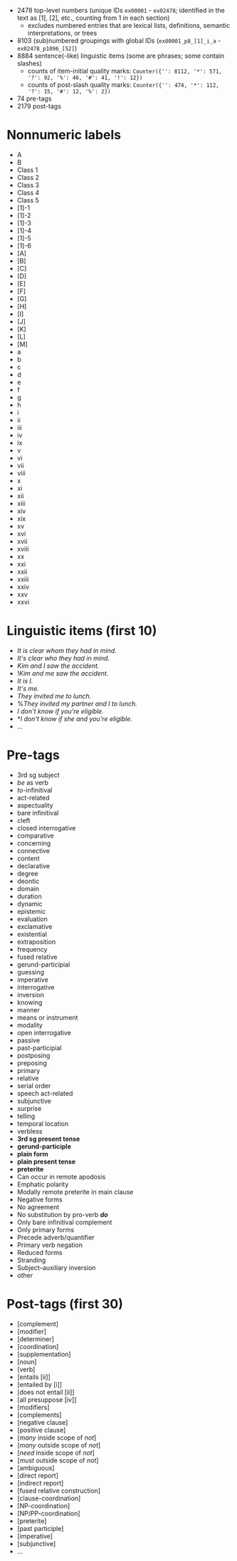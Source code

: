 - 2478 top-level numbers (unique IDs `ex00001` - `ex02478`; identified in the text as [1], [2], etc., counting from 1 in each section)
   * excludes numbered entries that are lexical lists, definitions, semantic interpretations, or trees
- 8103 (sub)numbered groupings with global IDs (`ex00001_p8_[1]_i_a` - `ex02478_p1096_[52]`)
- 8884 sentence(-like) linguistic items (some are phrases; some contain slashes)
   * counts of item-initial quality marks: `Counter({'': 8112, '*': 571, '?': 92, '%': 46, '#': 41, '!': 12})`
   * counts of post-slash quality marks: `Counter({'': 474, '*': 112, '?': 15, '#': 12, '%': 2})`
- 74 pre-tags
- 2179 post-tags

# Nonnumeric labels
- A
- B
- Class 1
- Class 2
- Class 3
- Class 4
- Class 5
- [1]-1
- [1]-2
- [1]-3
- [1]-4
- [1]-5
- [1]-6
- [A]
- [B]
- [C]
- [D]
- [E]
- [F]
- [G]
- [H]
- [I]
- [J]
- [K]
- [L]
- [M]
- a
- b
- c
- d
- e
- f
- g
- h
- i
- ii
- iii
- iv
- ix
- v
- vi
- vii
- viii
- x
- xi
- xii
- xiii
- xiv
- xix
- xv
- xvi
- xvii
- xviii
- xx
- xxi
- xxii
- xxiii
- xxiv
- xxv
- xxvi

# Linguistic items (first 10)
- <em>It is clear whom they had in mind.</em>
- <em>It's clear who they had in mind.</em>
- <em>Kim and I saw the accident.</em>
- !<em>Kim and me saw the accident.</em>
- <em>It is I.</em>
- <em>It's me.</em>
- <em>They invited me to lunch.</em>
- %<em>They invited my partner and I to lunch.</em>
- <em>I don't know if you're eligible.</em>
- *<em>I don't know if she and you're eligible.</em>
- ...

# Pre-tags
- 3rd sg subject
- <em>be</em> as verb
- <small-caps><em>to</small-caps></em><small-caps>-infinitival</small-caps>
- <small-caps>act-related</small-caps>
- <small-caps>aspectuality</small-caps>
- <small-caps>bare infinitival</small-caps>
- <small-caps>cleft</small-caps>
- <small-caps>closed interrogative</small-caps>
- <small-caps>comparative</small-caps>
- <small-caps>concerning</small-caps>
- <small-caps>connective</small-caps>
- <small-caps>content</small-caps>
- <small-caps>declarative</small-caps>
- <small-caps>degree</small-caps>
- <small-caps>deontic</small-caps>
- <small-caps>domain</small-caps>
- <small-caps>duration</small-caps>
- <small-caps>dynamic</small-caps>
- <small-caps>epistemic</small-caps>
- <small-caps>evaluation</small-caps>
- <small-caps>exclamative</small-caps>
- <small-caps>existential</small-caps>
- <small-caps>extraposition</small-caps>
- <small-caps>frequency</small-caps>
- <small-caps>fused relative</small-caps>
- <small-caps>gerund-participial</small-caps>
- <small-caps>guessing</small-caps>
- <small-caps>imperative</small-caps>
- <small-caps>interrogative</small-caps>
- <small-caps>inversion</small-caps>
- <small-caps>knowing </small-caps>
- <small-caps>manner</small-caps>
- <small-caps>means</small-caps> or <small-caps>instrument</small-caps>
- <small-caps>modality</small-caps>
- <small-caps>open interrogative</small-caps>
- <small-caps>passive</small-caps>
- <small-caps>past-participial</small-caps>
- <small-caps>postposing</small-caps>
- <small-caps>preposing</small-caps>
- <small-caps>primary</small-caps>
- <small-caps>relative</small-caps>
- <small-caps>serial order</small-caps>
- <small-caps>speech act-related</small-caps>
- <small-caps>subjunctive</small-caps>
- <small-caps>surprise</small-caps>
- <small-caps>telling</small-caps>
- <small-caps>temporal location</small-caps>
- <small-caps>verbless</small-caps>
- <strong>3rd sg present tense</strong>
- <strong>gerund-participle</strong>
- <strong>plain form</strong>
- <strong>plain present tense</strong>
- <strong>preterite</strong>
- Can occur in remote apodosis
- Emphatic polarity
- Modally remote preterite in main clause
- Negative forms
- No agreement
- No substitution by pro-verb <strong><em>do</em></strong>
- Only bare infinitival complement
- Only primary forms
- Precede adverb/quantifier
- Primary verb negation
- Reduced forms
- Stranding
- Subject–auxiliary inversion
- other

# Post-tags (first 30)
- [complement]
- [modifier]
- [determiner]
- [coordination]
- [supplementation]
- [noun]
- [verb]
- [entails [ii]]
- [entailed by [i]]
- [does not entail [ii]]
- [all presuppose [iv]]
- [modifiers]
- [complements]
- [negative clause]
- [positive clause]
- [<em>many</em> inside scope of <em>not</em>]
- [<em>many</em> outside scope of <em>not</em>]
- [<em>need</em> inside scope of <em>not</em>]
- [<em>must</em> outside scope of <em>not</em>]
- [ambiguous]
- [direct report]
- [indirect report]
- [fused relative construction]
- [clause-coordination]
- [NP-coordination]
- [NP/PP-coordination]
- [preterite]
- [past participle]
- [imperative]
- [subjunctive]
- ...
